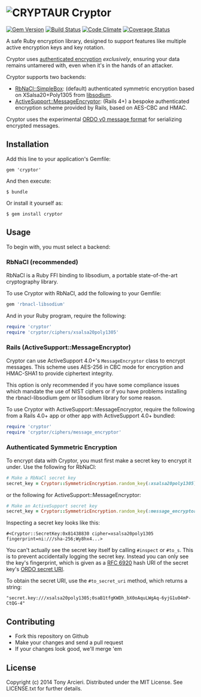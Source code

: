 ![CRYPTAUR](https://raw.githubusercontent.com/cryptosphere/cryptor/master/cryptosaur.png)
Cryptor
=======
[![Gem Version](https://badge.fury.io/rb/cryptor.png)](http://badge.fury.io/rb/cryptor)
[![Build Status](https://travis-ci.org/cryptosphere/cryptor.png?branch=master)](https://travis-ci.org/cryptosphere/cryptor)
[![Code Climate](https://codeclimate.com/github/cryptosphere/cryptor.png)](https://codeclimate.com/github/cryptosphere/cryptor)
[![Coverage Status](https://coveralls.io/repos/cryptosphere/cryptor/badge.png?branch=master)](https://coveralls.io/r/cryptosphere/cryptor?branch=master)

A safe Ruby encryption library, designed to support features like multiple
active encryption keys and key rotation.

Cryptor uses [authenticated encryption] *exclusively*, ensuring your data
remains untamered with, even when it's in the hands of an attacker.

Cryptor supports two backends:

* [RbNaCl::SimpleBox]: (default) authenticated symmetric encryption based on
  XSalsa20+Poly1305 from [libsodium].
* [ActiveSupport::MessageEncryptor]: (Rails 4+) a bespoke authenticated
  encryption scheme provided by Rails, based on AES-CBC and HMAC.

Cryptor uses the experimental [ORDO v0 message format][ordo] for serializing
encrypted messages.

[authenticated encryption]: https://en.wikipedia.org/wiki/Authenticated_encryption
[RbNaCl::SimpleBox]: https://github.com/cryptosphere/rbnacl/wiki/SimpleBox
[libsodium]: https://github.com/jedisct1/libsodium/
[ActiveSupport::MessageEncryptor]: http://api.rubyonrails.org/classes/ActiveSupport/MessageEncryptor.html
[ordo]: https://github.com/cryptosphere/ordo/wiki/Message-Format

## Installation

Add this line to your application's Gemfile:

    gem 'cryptor'

And then execute:

    $ bundle

Or install it yourself as:

    $ gem install cryptor

## Usage

To begin with, you must select a backend:

### RbNaCl (recommended)

RbNaCl is a Ruby FFI binding to libsodium, a portable state-of-the-art
cryptography library.

To use Cryptor with RbNaCl, add the following to your Gemfile:

```ruby
gem 'rbnacl-libsodium'
```

And in your Ruby program, require the following:

```ruby
require 'cryptor'
require 'cryptor/ciphers/xsalsa20poly1305'
```

### Rails (ActiveSupport::MessageEncryptor)

Cryptor can use ActiveSupport 4.0+'s `MessageEncryptor` class to encrypt
messages. This scheme uses AES-256 in CBC mode for encryption and HMAC-SHA1
to provide ciphertext integrity.

This option is only recommended if you have some compliance issues which
mandate the use of NIST ciphers or if you have problems installing
the rbnacl-libsodium gem or libsodium library for some reason.

To use Cryptor with ActiveSupport::MessageEncryptor, require the following
from a Rails 4.0+ app or other app with ActiveSupport 4.0+ bundled:

```ruby
require 'cryptor'
require 'cryptor/ciphers/message_encryptor'
```

### Authenticated Symmetric Encryption

To encrypt data with Cryptor, you must first make a secret key to encrypt it
under. Use the following for RbNaCl:

```ruby
# Make a RbNaCl secret key
secret_key = Cryptor::SymmetricEncryption.random_key(:xsalsa20poly1305)
```

or the following for ActiveSupport::MessageEncryptor:

```ruby
# Make an ActiveSupport secret key
secret_key = Cryptor::SymmetricEncryption.random_key(:message_encryptor)
```

Inspecting a secret key looks like this:

```
#<Cryptor::SecretKey:0x81438830 cipher=xsalsa20poly1305 fingerprint=ni:///sha-256;Wy8hx4...>
```

You can't actually see the secret key itself by calling `#inspect` or `#to_s`.
This is to prevent accidentally logging the secret key. Instead you can only
see the key's fingerprint, which is given as a [RFC 6920] hash URI of the secret
key's [ORDO secret URI].

To obtain the secret URI, use the `#to_secret_uri` method, which returns a string:

```
"secret.key:///xsalsa20poly1305;0saB1tfgKWDh_bX0oAquLWgAq-6yjG1u04mP-CtQG-4"
```

[RFC 6920]: http://tools.ietf.org/html/rfc6920
[ORDO secret URI]: https://github.com/cryptosphere/ordo/wiki/URI-Registry

## Contributing

* Fork this repository on Github
* Make your changes and send a pull request
* If your changes look good, we'll merge 'em

## License

Copyright (c) 2014 Tony Arcieri.
Distributed under the MIT License. See LICENSE.txt for further details.
